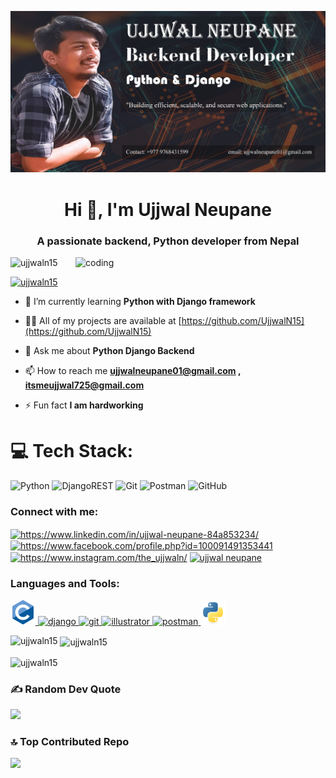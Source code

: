 ![](https://github.com/UjjwalN15/UjjwalN15/blob/main/github%20banner.jpg)
<h1 align="center">Hi 👋, I'm Ujjwal Neupane</h1>
<h3 align="center">A passionate backend, Python developer from Nepal</h3>
<img align="right" alt="coding" width="400" src="https://i.makeagif.com/media/4-05-2022/FvBVst.gif">

<p align="left"> <img src="https://komarev.com/ghpvc/?username=ujjwaln15&label=Profile%20views&color=0e75b6&style=flat" alt="ujjwaln15" /> </p>

<p align="left"> <a href="https://github.com/ryo-ma/github-profile-trophy"><img src="https://github-profile-trophy.vercel.app/?username=ujjwaln15" alt="ujjwaln15" /></a> </p>

- 🌱 I’m currently learning **Python with Django framework**

- 👨‍💻 All of my projects are available at [https://github.com/UjjwalN15](https://github.com/UjjwalN15)

- 💬 Ask me about **Python Django Backend**

- 📫 How to reach me **ujjwalneupane01@gmail.com , itsmeujjwal725@gmail.com**

- ⚡ Fun fact **I am hardworking**
# 💻 Tech Stack:
![Python](https://img.shields.io/badge/python-3670A0?style=for-the-badge&logo=python&logoColor=ffdd54) ![DjangoREST](https://img.shields.io/badge/DJANGO-REST-ff1709?style=for-the-badge&logo=django&logoColor=white&color=ff1709&labelColor=gray) ![Git](https://img.shields.io/badge/git-%23F05033.svg?style=for-the-badge&logo=git&logoColor=white) ![Postman](https://img.shields.io/badge/Postman-FF6C37?style=for-the-badge&logo=postman&logoColor=white) ![GitHub](https://img.shields.io/badge/github-%23121011.svg?style=for-the-badge&logo=github&logoColor=white)
<h3 align="left">Connect with me:</h3>
<p align="left">
<a href="https://linkedin.com/in/https://www.linkedin.com/in/ujjwal-neupane-84a853234/" target="blank"><img align="center" src="https://raw.githubusercontent.com/rahuldkjain/github-profile-readme-generator/master/src/images/icons/Social/linked-in-alt.svg" alt="https://www.linkedin.com/in/ujjwal-neupane-84a853234/" height="30" width="40" /></a>
<a href="https://fb.com/https://www.facebook.com/profile.php?id=100091491353441" target="blank"><img align="center" src="https://raw.githubusercontent.com/rahuldkjain/github-profile-readme-generator/master/src/images/icons/Social/facebook.svg" alt="https://www.facebook.com/profile.php?id=100091491353441" height="30" width="40" /></a>
<a href="https://instagram.com/https://www.instagram.com/the_ujjwaln/" target="blank"><img align="center" src="https://raw.githubusercontent.com/rahuldkjain/github-profile-readme-generator/master/src/images/icons/Social/instagram.svg" alt="https://www.instagram.com/the_ujjwaln/" height="30" width="40" /></a>
<a href="https://www.youtube.com/c/ujjwal neupane" target="blank"><img align="center" src="https://raw.githubusercontent.com/rahuldkjain/github-profile-readme-generator/master/src/images/icons/Social/youtube.svg" alt="ujjwal neupane" height="30" width="40" /></a>
</p>

<h3 align="left">Languages and Tools:</h3>
<p align="left"> <a href="https://www.cprogramming.com/" target="_blank" rel="noreferrer"> <img src="https://raw.githubusercontent.com/devicons/devicon/master/icons/c/c-original.svg" alt="c" width="40" height="40"/> </a> <a href="https://www.djangoproject.com/" target="_blank" rel="noreferrer"> <img src="https://cdn.worldvectorlogo.com/logos/django.svg" alt="django" width="40" height="40"/> </a> <a href="https://git-scm.com/" target="_blank" rel="noreferrer"> <img src="https://www.vectorlogo.zone/logos/git-scm/git-scm-icon.svg" alt="git" width="40" height="40"/> </a> <a href="https://www.adobe.com/in/products/illustrator.html" target="_blank" rel="noreferrer"> <img src="https://www.vectorlogo.zone/logos/adobe_illustrator/adobe_illustrator-icon.svg" alt="illustrator" width="40" height="40"/> </a> <a href="https://postman.com" target="_blank" rel="noreferrer"> <img src="https://www.vectorlogo.zone/logos/getpostman/getpostman-icon.svg" alt="postman" width="40" height="40"/> </a> <a href="https://www.python.org" target="_blank" rel="noreferrer"> <img src="https://raw.githubusercontent.com/devicons/devicon/master/icons/python/python-original.svg" alt="python" width="40" height="40"/> </a> </p>

<p><img align="left" src="https://github-readme-stats.vercel.app/api/top-langs?username=ujjwaln15&show_icons=true&locale=en&layout=compact" alt="ujjwaln15" /></p>

<p>&nbsp;<img align="center" src="https://github-readme-stats.vercel.app/api?username=ujjwaln15&show_icons=true&locale=en" alt="ujjwaln15" /></p>

<p><img align="center" src="https://github-readme-streak-stats.herokuapp.com/?user=ujjwaln15&" alt="ujjwaln15" /></p>

### ✍️ Random Dev Quote
![](https://quotes-github-readme.vercel.app/api?type=horizontal&theme=radical)

### 🔝 Top Contributed Repo
![](https://github-contributor-stats.vercel.app/api?username=@UjjwalN15&limit=5&theme=dark&combine_all_yearly_contributions=true)
